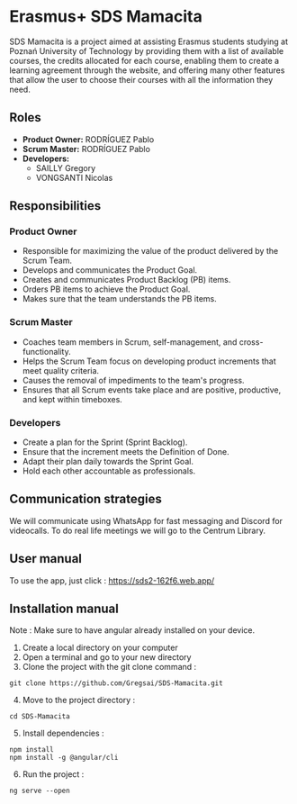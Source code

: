 # Erasmus+ SDS Mamacita

SDS Mamacita is a project aimed at assisting Erasmus students studying at Poznań University of Technology by providing them with a list of available courses, the credits allocated for each course, enabling them to create a learning agreement through the website, and offering many other features that allow the user to choose their courses with all the information they need.

## Roles
- **Product Owner:** RODRÍGUEZ Pablo
- **Scrum Master:** RODRÍGUEZ Pablo
- **Developers:**
  - SAILLY Gregory
  - VONGSANTI Nicolas

## Responsibilities

### Product Owner
- Responsible for maximizing the value of the product delivered by the Scrum Team.
- Develops and communicates the Product Goal.
- Creates and communicates Product Backlog (PB) items.
- Orders PB items to achieve the Product Goal.
- Makes sure that the team understands the PB items.

### Scrum Master
- Coaches team members in Scrum, self-management, and cross-functionality.
- Helps the Scrum Team focus on developing product increments that meet quality criteria.
- Causes the removal of impediments to the team's progress.
- Ensures that all Scrum events take place and are positive, productive, and kept within timeboxes.

### Developers
- Create a plan for the Sprint (Sprint Backlog).
- Ensure that the increment meets the Definition of Done.
- Adapt their plan daily towards the Sprint Goal.
- Hold each other accountable as professionals.

## Communication strategies
We will communicate using WhatsApp for fast messaging and Discord for videocalls.
To do real life meetings we will go to the Centrum Library.

## User manual
To use the app, just click : https://sds2-162f6.web.app/

## Installation manual
Note : Make sure to have angular already installed on your device.

1) Create a local directory on your computer
2) Open a terminal and go to your new directory
3) Clone the project with the git clone command :
```
git clone https://github.com/Gregsai/SDS-Mamacita.git
```
4) Move to the project directory :
```
cd SDS-Mamacita
```
5) Install dependencies :
```
npm install
npm install -g @angular/cli
```
6) Run the project :
```
ng serve --open
```
